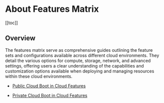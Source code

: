 # About Features Matrix

[[toc]]

##  Overview

The features matrix serve as comprehensive guides outlining the feature sets and configurations available across different cloud environments. They detail the various options for compute, storage, network, and advanced settings, offering users a clear understanding of the capabilities and customization options available when deploying and managing resources within these cloud environments.

* [Public Cloud Boot in Cloud Features](https://oneprocloud.feishu.cn/sheets/S7LisoSWdhm2G4t0rdycwxEunEd?sheet=o9tX6a)

* [Private Cloud Boot in Cloud Features](https://oneprocloud.feishu.cn/sheets/S7LisoSWdhm2G4t0rdycwxEunEd?sheet=g5grTH)
